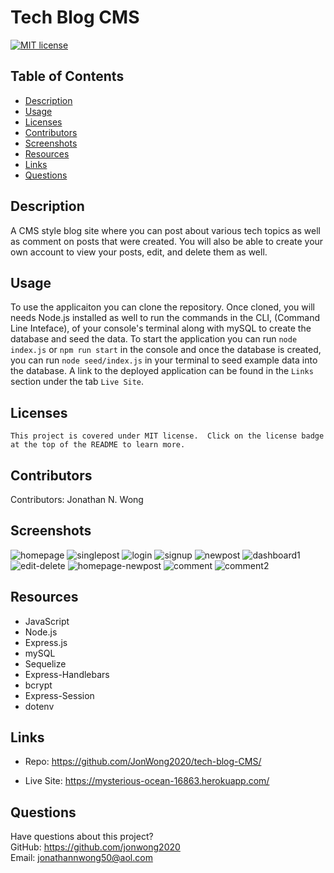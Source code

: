 # Tech Blog CMS

  [![MIT license](https://img.shields.io/badge/License-MIT-green.svg)](https://lbesson.mit-license.org/)
  
  ## Table of Contents
  * [Description](#description)
  * [Usage](#usage)
  * [Licenses](#licenses)
  * [Contributors](#contributors)
  * [Screenshots](#screenshots)
  * [Resources](#resources)
  * [Links](#links)
  * [Questions](#questions)
  
  ## Description
  A CMS style blog site where you can post about various tech topics as well as comment on posts that were created.  You will also be able to create your own account to view your posts, edit, and delete them as well.
  
  ## Usage
  To use the applicaiton you can clone the repository.  Once cloned, you will needs Node.js installed as well to run the commands in the CLI, (Command Line Inteface), of your console's terminal along with mySQL to create the database and seed the data.  To start the application you can run `node index.js` or `npm run start` in the console and once the database is created, you can run `node seed/index.js` in your terminal to seed example data into the database.  A link to the deployed application can be found in the `Links` section under the tab `Live Site`.
  
  ## Licenses
    This project is covered under MIT license.  Click on the license badge at the top of the README to learn more.
  
  ## Contributors
  Contributors:  Jonathan N. Wong
  
  ## Screenshots

![homepage](https://user-images.githubusercontent.com/110364895/195259457-d0066d22-07d2-4b45-8b56-8e1cb0827895.JPG)
![singlepost](https://user-images.githubusercontent.com/110364895/195259470-a87a40f4-363d-4851-9842-4c7ae4e92de8.JPG)
![login](https://user-images.githubusercontent.com/110364895/195259493-4e659485-eb0b-4efb-b9d5-c03e7dcea2b7.JPG)
![signup](https://user-images.githubusercontent.com/110364895/195259502-5d26ba42-a103-4a90-ac1e-c63fc107486b.JPG)
![newpost](https://user-images.githubusercontent.com/110364895/195259534-fd223800-6c00-484c-948f-04f2f65b1207.JPG)
![dashboard1](https://user-images.githubusercontent.com/110364895/195259547-f1bc3014-4e1e-4169-ad0d-720553888ce4.JPG)
![edit-delete](https://user-images.githubusercontent.com/110364895/195259554-cffc09c2-1707-4c01-9d41-f330da018fbc.JPG)
![homepage-newpost](https://user-images.githubusercontent.com/110364895/195259560-80ab8181-07f0-4035-82a3-920bd9a50460.JPG)
![comment](https://user-images.githubusercontent.com/110364895/195259567-4213a7c1-0365-4b2b-990f-e3c1884b13b1.JPG)
![comment2](https://user-images.githubusercontent.com/110364895/195259584-d8c7c1b5-050e-426f-a5c6-4eb2cb0328be.JPG)

  
  ## Resources

  * JavaScript
  * Node.js
  * Express.js
  * mySQL
  * Sequelize
  * Express-Handlebars
  * bcrypt
  * Express-Session
  * dotenv
  
  ## Links 
  
  * Repo:  https://github.com/JonWong2020/tech-blog-CMS/

  * Live Site:  https://mysterious-ocean-16863.herokuapp.com/

  ## Questions
  Have questions about this project?  
  GitHub: https://github.com/jonwong2020  
  Email: jonathannwong50@aol.com
  
